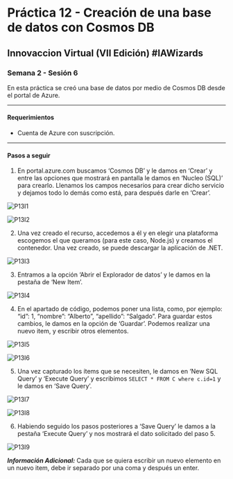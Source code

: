 # Práctica 12 - Creación de una base de datos con Cosmos DB

## Innovaccion Virtual (VII Edición) #IAWizards

### Semana 2 - Sesión 6

En esta práctica se creó una base de datos por medio de Cosmos DB desde el portal de Azure.

--------------------------------------------------------------

#### Requerimientos

- Cuenta de Azure con suscripción.

---------------------------------------------------------------

#### Pasos a seguir

1. En portal.azure.com buscamos ‘Cosmos DB’ y le damos en ‘Crear’ y entre las opciones que mostrará en pantalla le damos en ‘Nucleo (SQL)’ para crearlo. Llenamos los campos necesarios para crear dicho servicio y dejamos todo lo demás como está, para después darle en ‘Crear’.

![P13I1](https://github.com/AlbertoSF99/Practica-13/blob/main/Images/Sesi%C3%B3n%206%20-%20P13%2001.PNG)

![P13I2](https://github.com/AlbertoSF99/Practica-13/blob/main/Images/Sesi%C3%B3n%206%20-%20P13%2002.PNG)

2. Una vez creado el recurso, accedemos a él y en elegir una plataforma escogemos el que queramos (para este caso, Node.js) y creamos el contenedor. Una vez creado, se puede descargar la aplicación de .NET.

![P13I3](https://github.com/AlbertoSF99/Practica-13/blob/main/Images/Sesi%C3%B3n%206%20-%20P13%2003.PNG)

3. Entramos a la opción ‘Abrir el Explorador de datos’ y le damos en la pestaña de ‘New Item’.

![P13I4](https://github.com/AlbertoSF99/Practica-13/blob/main/Images/Sesi%C3%B3n%206%20-%20P13%2004.PNG)

4. En el apartado de código, podemos poner una lista, como, por ejemplo: “id”: 1, “nombre”: “Alberto”, “apellido”: “Salgado”. Para guardar estos cambios, le damos en la opción de ‘Guardar’. Podemos realizar una nuevo item, y escribir otros elementos.

![P13I5](https://github.com/AlbertoSF99/Practica-13/blob/main/Images/Sesi%C3%B3n%206%20-%20P13%2005.PNG)

![P13I6](https://github.com/AlbertoSF99/Practica-13/blob/main/Images/Sesi%C3%B3n%206%20-%20P13%2006.PNG)

5. Una vez capturado los ítems que se necesiten, le damos en ‘New SQL Query’ y ‘Execute Query’ y escribimos `SELECT * FROM C where c.id=1` y le damos en ‘Save Query’.

![P13I7](https://github.com/AlbertoSF99/Practica-13/blob/main/Images/Sesi%C3%B3n%206%20-%20P13%2007.PNG)

![P13I8](https://github.com/AlbertoSF99/Practica-13/blob/main/Images/Sesi%C3%B3n%206%20-%20P13%2008.PNG)

6. Habiendo seguido los pasos posteriores a ‘Save Query’ le damos a la pestaña ‘Execute Query’ y nos mostrará el dato solicitado del paso 5.

![P13I9](https://github.com/AlbertoSF99/Practica-13/blob/main/Images/Sesi%C3%B3n%206%20-%20P13%2009.PNG)

***Información Adicional:*** Cada que se quiera escribir un nuevo elemento en un nuevo item, debe ir separado por una coma y después un enter.
